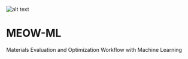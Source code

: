![alt text](https://github.com/hieuadoan/blob/main/MEOW-ML.png?raw=true)
# MEOW-ML
Materials Evaluation and Optimization Workflow with Machine Learning
